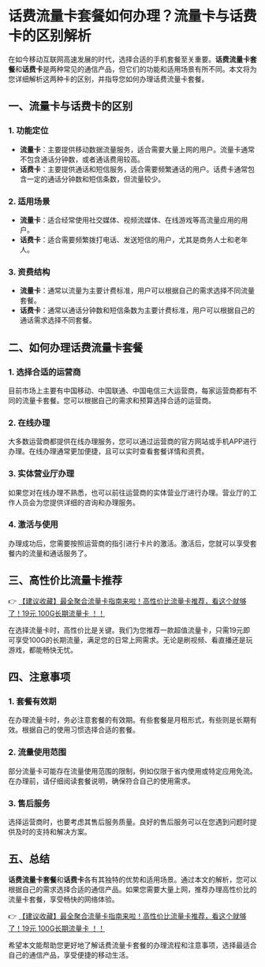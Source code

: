 # 话费流量卡套餐如何办理？流量卡与话费卡的区别解析

在如今移动互联网高速发展的时代，选择合适的手机套餐至关重要。**话费流量卡套餐**和**话费卡**是两种常见的通信产品，但它们的功能和适用场景有所不同。本文将为您详细解析这两种卡的区别，并指导您如何办理话费流量卡套餐。

## 一、流量卡与话费卡的区别

### 1. 功能定位
- **流量卡**：主要提供移动数据流量服务，适合需要大量上网的用户。流量卡通常不包含通话分钟数，或者通话费用较高。
- **话费卡**：主要提供通话和短信服务，适合需要频繁通话的用户。话费卡通常包含一定的通话分钟数和短信条数，但流量较少。

### 2. 适用场景
- **流量卡**：适合经常使用社交媒体、视频流媒体、在线游戏等高流量应用的用户。
- **话费卡**：适合需要频繁拨打电话、发送短信的用户，尤其是商务人士和老年人。

### 3. 资费结构
- **流量卡**：通常以流量为主要计费标准，用户可以根据自己的需求选择不同流量套餐。
- **话费卡**：通常以通话分钟数和短信条数为主要计费标准，用户可以根据自己的通话需求选择不同套餐。

## 二、如何办理话费流量卡套餐

### 1. 选择合适的运营商
目前市场上主要有中国移动、中国联通、中国电信三大运营商，每家运营商都有不同的流量卡套餐。您可以根据自己的需求和预算选择合适的运营商。

### 2. 在线办理
大多数运营商都提供在线办理服务，您可以通过运营商的官方网站或手机APP进行办理。在线办理通常更加便捷，且可以实时查看套餐详情和资费。

### 3. 实体营业厅办理
如果您对在线办理不熟悉，也可以前往运营商的实体营业厅进行办理。营业厅的工作人员会为您提供详细的咨询和办理服务。

### 4. 激活与使用
办理成功后，您需要按照运营商的指引进行卡片的激活。激活后，您就可以享受套餐内的流量和通话服务了。

## 三、高性价比流量卡推荐

👉 [【建议收藏】最全聚合流量卡指南来啦！高性价比流量卡推荐，看这个就够了！19元 100G长期流量卡 ！！](https://bit.ly/Liuliangka)

在选择流量卡时，高性价比是关键。我们为您推荐一款超值流量卡，只需19元即可享受100G的长期流量，满足您的日常上网需求。无论是刷视频、看直播还是玩游戏，都能畅快无忧。

## 四、注意事项

### 1. 套餐有效期
在办理流量卡时，务必注意套餐的有效期。有些套餐是月租形式，有些则是长期有效。根据自己的使用习惯选择合适的套餐。

### 2. 流量使用范围
部分流量卡可能存在流量使用范围的限制，例如仅限于省内使用或特定应用免流。在办理前，请仔细阅读套餐说明，确保符合自己的使用需求。

### 3. 售后服务
选择运营商时，也要考虑其售后服务质量。良好的售后服务可以在您遇到问题时提供及时的支持和解决方案。

## 五、总结

**话费流量卡套餐**和**话费卡**各有其独特的优势和适用场景。通过本文的解析，您可以根据自己的需求选择合适的通信产品。如果您需要大量上网，推荐办理高性价比的流量卡套餐，享受畅快的网络体验。

👉 [【建议收藏】最全聚合流量卡指南来啦！高性价比流量卡推荐，看这个就够了！19元 100G长期流量卡 ！！](https://bit.ly/Liuliangka)

希望本文能帮助您更好地了解话费流量卡套餐的办理流程和注意事项，选择最适合自己的通信产品，享受便捷的移动生活。